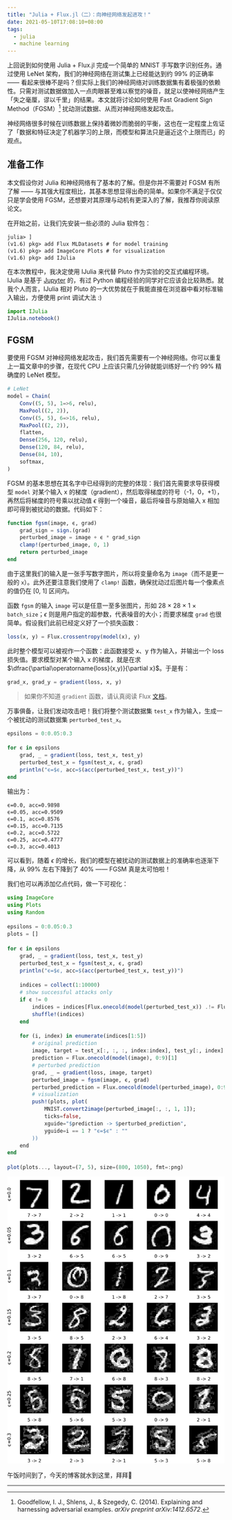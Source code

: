 ```yaml
---
title: "Julia + Flux.jl（二）：向神经网络发起进攻！"
date: 2021-05-10T17:08:10+08:00
tags:
  - julia
  - machine learning
---
```


上回说到如何使用 Julia + Flux.jl 完成一个简单的 MNIST 手写数字识别任务。通过使用 LeNet 架构，我们的神经网络在测试集上已经能达到约 99% 的正确率 —— 看起来很棒不是吗？但实际上我们的神经网络对训练数据集有着极强的依赖性。只需对测试数据做加入一点肉眼甚至难以察觉的噪音，就足以使神经网络产生「失之毫厘，谬以千里」的结果。本文就将讨论如何使用 Fast Gradient Sign Method（FGSM）[^1] 扰动测试数据、从而对神经网络发起攻击。

神经网络很多时候在训练数据上保持着微妙而脆弱的平衡，这也在一定程度上佐证了「数据和特征决定了机器学习的上限，而模型和算法只是逼近这个上限而已」的观点。

<!--more-->

## 准备工作

本文假设你对 Julia 和神经网络有了基本的了解。但是你并不需要对 FGSM 有所了解 —— 与其强大程度相比，其基本思想显得出奇的简单。如果你不满足于仅仅只是学会使用 FGSM，还想要对其原理与动机有更深入的了解，我推荐你阅读原论文。

在开始之前，让我们先安装一些必须的 Julia 软件包：

```shell
julia> ]
(v1.6) pkg> add Flux MLDatasets # for model training
(v1.6) pkg> add ImageCore Plots # for visualization
(v1.6) pkg> add IJulia
```

在本次教程中，我决定使用 IJulia 来代替 Pluto 作为实验的交互式编程环境。IJulia 是基于 [Jupyter](https://jupyter.org/) 的，有过 Python 编程经验的同学对它应该会比较熟悉。就我个人而言，IJulia 相对 Pluto 的一大优势就在于我能直接在浏览器中看对标准输入输出，方便使用 print 调试大法 :)

```julia
import IJulia
IJulia.notebook()
```



## FGSM

要使用 FGSM 对神经网络发起攻击，我们首先需要有一个神经网络。你可以重复上一篇文章中的步骤，在现代 CPU 上应该只需几分钟就能训练好一个约 99% 精确度的 LeNet 模型。

```julia
# LeNet
model = Chain(
    Conv((5, 5), 1=>6, relu),
    MaxPool((2, 2)),
    Conv((5, 5), 6=>16, relu),
    MaxPool((2, 2)),
    flatten,
    Dense(256, 120, relu),
    Dense(120, 84, relu),
    Dense(84, 10),
    softmax,
)
```

FGSM 的基本思想在其名字中已经得到的完整的体现：我们首先需要求导获得模型 `model` 对某个输入 x 的梯度（gradient），然后取得梯度的符号（-1，0，+1），再然后将梯度的符号乘以扰动值 $\epsilon$ 得到一个噪音，最后将噪音与原始输入 x 相加即可得到被扰动的数据。代码如下：

```julia
function fgsm(image, ϵ, grad)
    grad_sign = sign.(grad)
    perturbed_image = image + ϵ * grad_sign
    clamp!(perturbed_image, 0, 1)
    return perturbed_image
end
```

由于这里我们的输入是一张手写数字图片，所以将变量命名为 `image`（而不是更一般的 `x`）。此外还要注意我们使用了 `clamp!` 函数，确保扰动过后图片每一个像素点的值仍在 [0, 1] 区间内。

函数 `fgsm` 的输入 `image` 可以是任意一至多张图片，形如 28 $\times$ 28 $\times$ 1 $\times$ `batch_size`；$\epsilon$ 则是用户指定的超参数，代表噪音的大小；而要求梯度 `grad` 也很简单。假设我们此前已经定义好了一个损失函数：

```julia
loss(x, y) = Flux.crossentropy(model(x), y)
```

此时整个模型可以被视作一个函数：此函数接受 x、y 作为输入，并输出一个 loss 损失值。要求模型对某个输入 x 的梯度，就是在求 $\dfrac{\partial\operatorname{loss}(x,y)}{\partial x}$。于是有：

```julia
grad_x, grad_y = gradient(loss, x, y)
```

>   如果你不知道 `gradient` 函数，请认真阅读 Flux [文档](https://fluxml.ai/Flux.jl/stable/models/basics/#Taking-Gradients)。

万事俱备，让我们发动攻击吧！我们将整个测试数据集 `test_x` 作为输入，生成一个被扰动的测试数据集 `perturbed_test_x`。

```julia
epsilons = 0:0.05:0.3

for ϵ in epsilons
    grad, _ = gradient(loss, test_x, test_y)
    perturbed_test_x = fgsm(test_x, ϵ, grad)
    println("ϵ=$ϵ, acc=$(acc(perturbed_test_x, test_y))")
end
```

输出为：

```
ϵ=0.0, acc=0.9898
ϵ=0.05, acc=0.9509
ϵ=0.1, acc=0.8576
ϵ=0.15, acc=0.7135
ϵ=0.2, acc=0.5722
ϵ=0.25, acc=0.4777
ϵ=0.3, acc=0.4013
```

可以看到，随着 $\epsilon$ 的增长，我们的模型在被扰动的测试数据上的准确率也逐渐下降，从 99% 左右下降到了 40% —— FGSM 真是太可怕啦！

我们也可以再添加亿点代码，做一下可视化：

```julia
using ImageCore
using Plots
using Random

epsilons = 0:0.05:0.3
plots = []

for ϵ in epsilons
    grad, _ = gradient(loss, test_x, test_y)
    perturbed_test_x = fgsm(test_x, ϵ, grad)
    println("ϵ=$ϵ, acc=$(acc(perturbed_test_x, test_y))")

    indices = collect(1:10000)
    # show successful attacks only
    if ϵ != 0
        indices = indices[Flux.onecold(model(perturbed_test_x)) .!= Flux.onecold(model(test_x))]
        shuffle!(indices)
    end

    for (i, index) in enumerate(indices[1:5])
        # original prediction
        image, target = test_x[:, :, :, index:index], test_y[:, index]
        prediction = Flux.onecold(model(image), 0:9)[1]
        # perturbed prediction
        grad, _ = gradient(loss, image, target)
        perturbed_image = fgsm(image, ϵ, grad)
        perturbed_prediction = Flux.onecold(model(perturbed_image), 0:9)[1]
        # visualization
        push!(plots, plot(
            MNIST.convert2image(perturbed_image[:, :, 1, 1]);
            ticks=false,
            xguide="$prediction -> $perturbed_prediction",
            yguide=i == 1 ? "ϵ=$ϵ" : ""
        ))
    end
end

plot(plots..., layout=(7, 5), size=(800, 1050), fmt=:png)
```

[![FGSM Attack Visualization](visualization.png)](visualization.png)

午饭时间到了，今天的博客就水到这里，拜拜👋

---

[^1]: Goodfellow, I. J., Shlens, J., & Szegedy, C. (2014). Explaining and harnessing adversarial examples. *arXiv preprint arXiv:1412.6572*.

